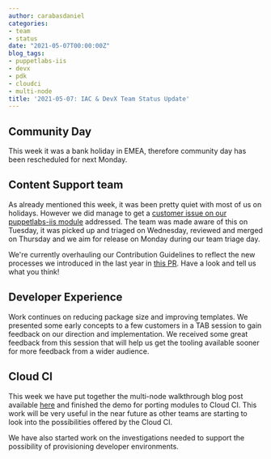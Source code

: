 ```yaml
---
author: carabasdaniel
categories:
- team
- status
date: "2021-05-07T00:00:00Z"
blog_tags:
- puppetlabs-iis
- devx
- pdk
- cloudci
- multi-node
title: '2021-05-07: IAC & DevX Team Status Update'
---
```


## Community Day

This week it was a bank holiday in EMEA, therefore community day has been rescheduled for next Monday.

## Content Support team

As already mentioned this week, it was been pretty quiet with most of us on holidays. However we did manage to get a [customer issue on our puppetlabs-iis module](https://github.com/puppetlabs/puppetlabs-iis/pull/321) addressed. The team was made aware of this on Tuesday, it was picked up and triaged on Wednesday, reviewed and merged on Thursday and we aim for release on Monday during our team triage day. 

We're currently overhauling our Contribution Guidelines to reflect the new processes we introduced in the last year in [this PR](https://github.com/puppetlabs/iac/pull/242).
Have a look and tell us what you think!

## Developer Experience

Work continues on reducing package size and improving templates. We presented some early concepts to a few customers in a TAB session to gain feedback on our direction and implementation. We received some great feedback from this session that will help us get the tooling available sooner for more feedback from a wider audience.

## Cloud CI

This week we have put together the multi-node walkthrough blog post available [here](https://github.com/puppetlabs/iac/pull/237/files) and finished the demo for porting modules to Cloud CI. This work will be very useful in the near future as other teams are starting to look into the possibilities offered by the Cloud CI.

We have also started work on the investigations needed to support the possibility of provisioning developer environments.


<!-- check https://tickets.puppetlabs.com/secure/RapidBoard.jspa?rapidView=1176&quickFilter=8745 for other tickets closed out this week that should be mentioned here -->

  [Adrian]:             https://github.com/adrianiurca
  [Ben]:                https://github.com/binford2k
  [Ciaran]:             https://github.com/sanfrancrisko
  [Daiana]:             https://github.com/daianamezdrea
  [Danny]:              https://github.com/carabasdaniel
  [DavidArmstrong]:     https://github.com/da-ar
  [DavidSchmitt]:       https://github.com/DavidS
  [DavidSwan]:          https://github.com/david22swan
  [Disha]:              https://github.com/Disha-maker
  [James]:              https://github.com/jpogran
  [Lore]:               https://github.com/lionce
  [Michael]:            https://github.com/michaeltlombardi
  [Paula]:              https://github.com/pmcmaw
  [Sheena]:             https://github.com/sheenaajay
  [Supported Modules]:  https://puppetlabs.github.io/iac/modules/
  [Tools]:              https://puppetlabs.github.io/iac/tools/
